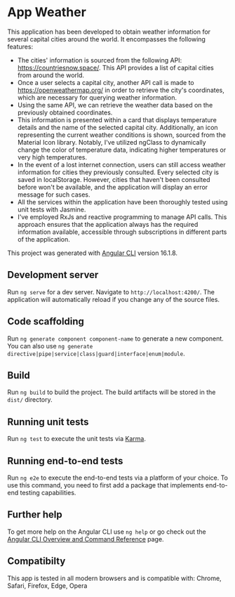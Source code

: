 # App Weather
This application has been developed to obtain weather information for several capital cities around the world. It encompasses the following features:

* The cities' information is sourced from the following API: https://countriesnow.space/. This API provides a list of capital cities from around the world.
* Once a user selects a capital city, another API call is made to https://openweathermap.org/ in order to retrieve the city's coordinates, which are necessary for querying weather information.
* Using the same API, we can retrieve the weather data based on the previously obtained coordinates.
* This information is presented within a card that displays temperature details and the name of the selected capital city. Additionally, an icon representing the current weather conditions is shown, sourced from the Material Icon library. Notably, I've utilized ngClass to dynamically change the color of temperature data, indicating higher temperatures or very high temperatures.
* In the event of a lost internet connection, users can still access weather information for cities they previously consulted. Every selected city is saved in localStorage. However, cities that haven't been consulted before won't be available, and the application will display an error message for such cases.
* All the services within the application have been thoroughly tested using unit tests with Jasmine.
* I've employed RxJs and reactive programming to manage API calls. This approach ensures that the application always has the required information available, accessible through subscriptions in different parts of the application.

This project was generated with [Angular CLI](https://github.com/angular/angular-cli) version 16.1.8.

## Development server

Run `ng serve` for a dev server. Navigate to `http://localhost:4200/`. The application will automatically reload if you change any of the source files.

## Code scaffolding

Run `ng generate component component-name` to generate a new component. You can also use `ng generate directive|pipe|service|class|guard|interface|enum|module`.

## Build

Run `ng build` to build the project. The build artifacts will be stored in the `dist/` directory.

## Running unit tests

Run `ng test` to execute the unit tests via [Karma](https://karma-runner.github.io).

## Running end-to-end tests

Run `ng e2e` to execute the end-to-end tests via a platform of your choice. To use this command, you need to first add a package that implements end-to-end testing capabilities.

## Further help

To get more help on the Angular CLI use `ng help` or go check out the [Angular CLI Overview and Command Reference](https://angular.io/cli) page.

## Compatibilty

This app is tested in all modern browsers and is compatible with: Chrome, Safari, Firefox, Edge, Opera
